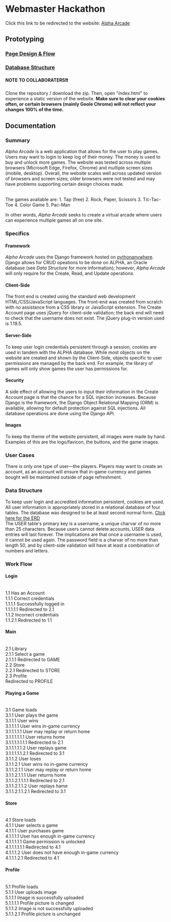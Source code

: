 # Webmaster Hackathon
Click this link to be redirected to the website: [Alpha Arcade](http://alexbrahos.pythonanywhere.com/)

## Prototyping
### [Page Design & Flow](https://indiana-my.sharepoint.com/:p:/g/personal/gtnguyen_iu_edu/EXiy6fiQHO5Kk-9V8cNp_3sBMFEhdBp_koodIPwh8Hpe1A?e=6vHVMn)
### [Database Structure](https://github.com/alexbrahos/Webmaster_Hackathon/blob/main/erd.jpg)
#### NOTE TO COLLABORATERS❗️❗️
Clone the repository / download the zip. Then, open "index.html" to experience a static version of the website. 
**Make sure to clear your cookies often, or certain browsers (mainly Goole Chrome) will not reflect your changes 100% of the time.**

## Documentation 
### Summary
*Alpha Arcade* is a web application that allows for the user to play games. Users may want to login to keep log of their money. The money is used to buy and unlock more games. The website was tested across multiple browsers (Microsoft Edge, Firefox, Chrome) and multiple screen sizes (mobile, desktop). Overall, the website scales well across updated version of browsers and screen sizes; older browsers were not tested and may have problems supporting certain design choices made. 

<br>
The games avaliable are:
1. Tap (free)
2. Rock, Paper, Scissors
3. Tic-Tac-Toe
4. Color Game
5. Pac-Man

In other words, *Alpha Arcade* seeks to create a virtual arcade where users can experience multiple games all on one site. 

###  Specifics
#### Framework
*Alpha Arcade* uses the Django framework hosted on [pythonanywhere](https://www.pythonanywhere.com/). Django allows for CRUD opeations to be done on ALPHA, an Oracle database (see *Data Structure* for more information); however, *Alpha Arcade* will only require for the Create, Read, and Update operations. 
#### Client-Side
The front end is created using the standard web development HTML/CSS/JavaScript languages. The front-end was created from scratch with no assistance from a CSS library or JavaScript extension. The Create Account page uses jQuery for client-side validation; the back end will need to check that the username does not exist.
The jQuery plug-in version used is 1.19.5.
#### Server-Side
To keep user login credentials persistent through a session, cookies are used in tandem with the ALPHA database. While most objects on the website are created and shown by the Client-Side, objects specific to user permissions are managed by the back end. For example, the library of games will only show games the user has permissions for.
#### Security
A side effect of allowing the users to input their information in the Create Account page is that the chance for a SQL injection increases. Because Django is the framework, the Django Object Relational Mapping (ORM) is available, allowing for default protection against SQL injections. All database operations are done using the Django API.
#### Images 
To keep the theme of the website persistent, all images were made by hand. Examples of this are the logo/favicon, the buttons, and the game images.
<br>
### User Cases
There is only one type of user—the players. Players may want to create an account, as an account will ensure that in-game currency and games bought will be maintained outside of page refreshment. 

### Data Structure
To keep user login and accredited information persistent, cookies are used. All user information is appropriately stored in a relational database of four tables. The database was designed to be at least second normal form. [Click here for the ERD](https://github.com/alexbrahos/Webmaster_Hackathon/blob/main/erd.jpg)
<br>
The USER table's primary key is a username, a unique charvar of no more than 25 characters. Because users cannot delete accounts, USER data entries will last forever. The implications are that once a username is used, it cannot be used again. The password field is a charvar of no more than length 50, and by client-side validation will have at least a combination of numbers and letters. 

### Work Flow 
#### Login 
<br>1.1 Has an Account
<br>1.1.1 Correct credentials 
<br>1.1.1.1 Successfully logged in
<br>1.1.1.1.1 Redirected to 2.1
<br>1.1.2 Incorrect credentials 
<br>1.1.2.1 Redirected to 1.1
#### Main
<br>2.1 Library
<br>2.1.1 Select a game
<br>2.1.1.1 Redirected to GAME
<br>2.2 Store
<br>2.2.1 Redirected to STORE
<br>2.3 Profile
<br> Redirected to PROFILE
#### Playing a Game 
<br>3.1 Game loads 
<br>3.1.1 User plays the game 
<br>3.1.1.1 User wins
<br>3.1.1.1.1 User wins in-game currency 
<br>3.1.1.1.1.1 User may replay or return home
<br>3.1.1.1.1.1.1 User returns home
<br>3.1.1.1.1.1.1.1 Redirected to 2.1
<br>3.1.1.1.1.1.2 User replays game
<br>3.1.1.1.1.1.2.1 Redirected to 3.1
<br>3.1.1.2 User loses
<br>3.1.1.2.1 User wins no in-game currency
<br>3.1.1.2.1.1 User may replay or return home 
<br>3.1.1.2.1.1.1 User returns home
<br>3.1.1.2.1.1.1.1 Redirected to 2.1
<br>3.1.1.2.1.1.2 User replays hame
<br>3.1.1.2.1.1.2.1 Redirected to 3.1
#### Store
<br>4.1 Store loads
<br>4.1.1 User selects a game
<br>4.1.1.1 User purchases game 
<br>4.1.1.1.1 User has enough in-game currency
<br>4.1.1.1.1.1 Game permission is unlocked
<br>4.1.1.1.1.1.1 Redirected to 4.1
<br>4.1.1.1.2 User does not have enough in-game currency
<br>4.1.1.1.2.1 Redirected to 4.1
#### Profile 
<br>5.1 Profile loads
<br>5.1.1 User uploads image 
<br>5.1.1.1 Image is successfully uploaded 
<br>5.1.1.1.1 Profile picture is changed 
<br>5.1.1.2 Image is not successfully uploaded 
<br>5.1.1.2.1 Profile picture is unchanged
